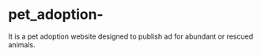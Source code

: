 # pet_adoption-
It is  a pet adoption website designed to publish ad for abundant or rescued animals.

